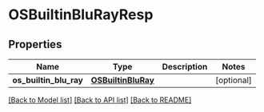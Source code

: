 # OSBuiltinBluRayResp

## Properties
Name | Type | Description | Notes
------------ | ------------- | ------------- | -------------
**os_builtin_blu_ray** | [**OSBuiltinBluRay**](OSBuiltinBluRay.md) |  | [optional] 

[[Back to Model list]](../README.md#documentation-for-models) [[Back to API list]](../README.md#documentation-for-api-endpoints) [[Back to README]](../README.md)


